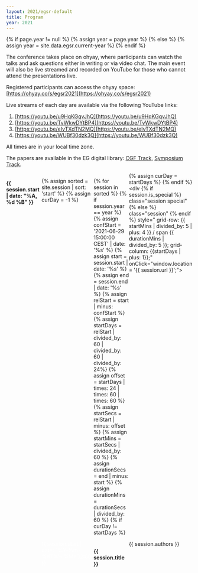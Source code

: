```yaml
---
layout: 2021/egsr-default
title: Program
year: 2021
---
```


{% if page.year != null %}
	{% assign year = page.year %}
{% else %}
	{% assign year = site.data.egsr.current-year %}
{% endif %}

The conference takes place on ohyay, where participants can watch the talks and ask questions either in writing or via video chat. The main event will also be live streamed and recorded on YouTube for those who cannot attend the presentations live.

Registered participants can access the ohyay space: [https://ohyay.co/s/egsr2021](https://ohyay.co/s/egsr2021)

Live streams of each day are available via the following YouTube links:
1. [https://youtu.be/u9HqKGqvJhQ](https://youtu.be/u9HqKGqvJhQ)
2. [https://youtu.be/TvWkwDYtBP4](https://youtu.be/TvWkwDYtBP4)
3. [https://youtu.be/eIvTXdTN2MQ](https://youtu.be/eIvTXdTN2MQ)
4. [https://youtu.be/WUBf30dzk3Q](https://youtu.be/WUBf30dzk3Q)

All times are in your local time zone.

The papers are available in the EG digital library: [CGF Track](https://diglib.eg.org/handle/10.2312/2633074), [Symposium Track](https://diglib.eg.org/handle/10.2312/2633075).

<!-- If you are a registered participant, you can join the ohyay workspace via [this link](https://ohyay.co/s/egsr2021).
**Note: not everyone has been granted access yet. If the link does not work for you, please be patient.**
**Important:** Make sure that you use the **same email address** on ohyay that you used during registration. -->

<style>
    @media screen and (min-width: 768px) {
        .schedule {
            display: grid;
            grid-template-rows: repeat(57, 1fr); /* 1 row = 5min slot between 15:00 and 19:00 plus header*/
            grid-template-columns: repeat(4, 1fr); /* 1 col for each of 4 days */
        }
        .session {
            display: block;
        }
    }
    .session {
        background-color: rgb(37, 74, 113);
        color: rgb(256,256,256);
        border-radius: 2px;
        padding: 4px;
        margin: 2px;
    }
    .session:hover {
        cursor: pointer;
    }
    .time-slot {
        color: rgb(256,256,256);
    }
    .special {
        background-color: rgb(187, 84, 93);
    }
</style>

<div class="schedule">

{% assign sorted = site.session | sort: 'start' %}
{% assign curDay = -1 %}

{% for session in sorted %}
    {% if session.year == year %}
        {% assign confStart = '2021-06-29 15:00:00 CEST' | date: '%s' %}
        {% assign start = session.start | date: '%s' %}
        {% assign end = session.end | date: '%s' %}
        {% assign relStart = start | minus: confStart %}
        {% assign startDays = relStart | divided_by: 60 | divided_by: 60 | divided_by: 24%}
        {% assign offset = startDays | times: 24 | times: 60 | times: 60 %}
        {% assign startSecs = relStart | minus: offset %}
        {% assign startMins = startSecs | divided_by: 60 %}
        {% assign durationSecs = end | minus: start %}
        {% assign durationMins = durationSecs | divided_by: 60 %}
        {% if curDay != startDays %}
            <div style="grid-row: 1 / span 3">
                <h4>{{ session.start | date: "%A, %d %B" }}</h4>
            </div>
            {% assign curDay = startDays %}
        {% endif %}
        <div
            {% if session.is_special %}
            class="session special"
            {% else %}
            class="session"
            {% endif %}
            style="
                grid-row: {{ startMins | divided_by: 5 | plus: 4 }} / span {{ durationMins | divided_by: 5 }};
                grid-column: {{startDays | plus: 1}};"
            onClick="window.location = '{{ session.url }}';">
            <span class="time-slot">{{ session.start | date: "%Y-%m-%dT%H:%M+02:00" }}</span>
            <h4 class="session-title">{{ session.title }}</h4>
            <span class="session-chair">{{ session.authors }}</span>
        </div>
    {% endif %}
{% endfor %}
</div>

<script>
    var times = document.getElementsByClassName("time-slot");
    for (var i = 0, len = times.length | 0; i < len; i++) {
        var date = new Date(times[i].innerHTML);
        times[i].innerHTML = date.toLocaleTimeString([], { hour: '2-digit', minute: '2-digit', timeZoneName: 'short' });
    }
</script>
